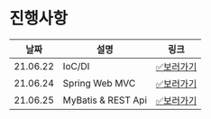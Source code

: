 # 진행사항

| 날짜     | 설명           | 링크                                                                                        |
| -------- | -------------- | ------------------------------------------------------------------------------------------- |
| 21.06.22 | IoC/DI         | [✅보러가기](https://github.com/hsh0321/Tech_interview/blob/main/05.Spring/hsh/21.06.22.md) |
| 21.06.24 | Spring Web MVC | [✅보러가기](https://github.com/hsh0321/Tech_interview/blob/main/05.Spring/hsh/21.06.24.md) |
| 21.06.25 | MyBatis & REST Api | [✅보러가기](https://github.com/hsh0321/Tech_interview/blob/main/04.Spring/hsh/21.06.25.md)   |
